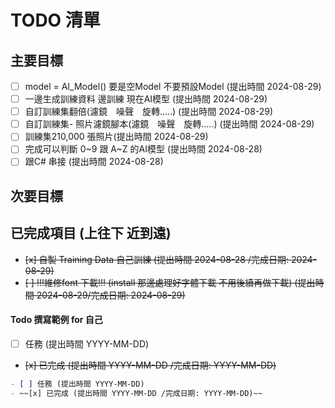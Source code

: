 # TODO 清單

## 主要目標

 - [ ] model = AI_Model() 要是空Model 不要預設Model (提出時間 2024-08-29)
 - [ ] 一邊生成訓練資料 邊訓練 現在AI模型 (提出時間 2024-08-29)
 - [ ] 自訂訓練集翻倍(濾鏡　噪聲　旋轉.....) (提出時間 2024-08-29)
 - [ ] 自訂訓練集- 照片濾鏡腳本(濾鏡　噪聲　旋轉.....) (提出時間 2024-08-29)
 - [ ] 訓練集210,000 張照片(提出時間 2024-08-29)
 - [ ] 完成可以判斷 0~9 跟 A~Z 的AI模型 (提出時間 2024-08-28)
 - [ ] 跟C# 串接 (提出時間 2024-08-28)

## 次要目標



## 已完成項目 (上往下 近到遠)

- ~~[x] 自製 Training Data 自己訓練 (提出時間 2024-08-28 /完成日期: 2024-08-29)~~
 - ~~[ ] !!!維修font 下載!!! (install 那邊處理好字體下載 不用後續再做下載) (提出時間 2024-08-29/完成日期: 2024-08-29)~~


#### Todo 撰寫範例 for 自己

- [ ] 任務 (提出時間 YYYY-MM-DD)
- ~~[x] 已完成 (提出時間 YYYY-MM-DD /完成日期: YYYY-MM-DD)~~

```markdown
- [ ] 任務 (提出時間 YYYY-MM-DD)
- ~~[x] 已完成 (提出時間 YYYY-MM-DD /完成日期: YYYY-MM-DD)~~
```
